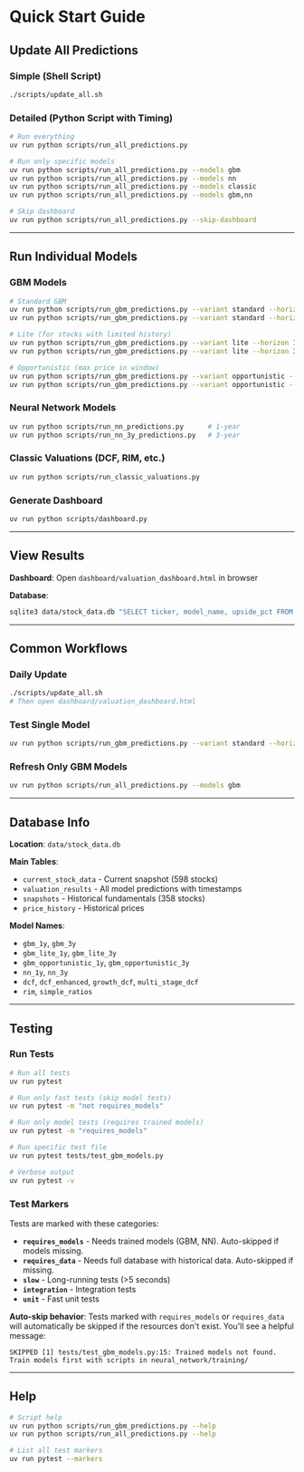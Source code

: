 # Quick Start Guide

## Update All Predictions

### Simple (Shell Script)
```bash
./scripts/update_all.sh
```

### Detailed (Python Script with Timing)
```bash
# Run everything
uv run python scripts/run_all_predictions.py

# Run only specific models
uv run python scripts/run_all_predictions.py --models gbm
uv run python scripts/run_all_predictions.py --models nn
uv run python scripts/run_all_predictions.py --models classic
uv run python scripts/run_all_predictions.py --models gbm,nn

# Skip dashboard
uv run python scripts/run_all_predictions.py --skip-dashboard
```

---

## Run Individual Models

### GBM Models
```bash
# Standard GBM
uv run python scripts/run_gbm_predictions.py --variant standard --horizon 1y
uv run python scripts/run_gbm_predictions.py --variant standard --horizon 3y

# Lite (for stocks with limited history)
uv run python scripts/run_gbm_predictions.py --variant lite --horizon 1y
uv run python scripts/run_gbm_predictions.py --variant lite --horizon 3y

# Opportunistic (max price in window)
uv run python scripts/run_gbm_predictions.py --variant opportunistic --horizon 1y
uv run python scripts/run_gbm_predictions.py --variant opportunistic --horizon 3y
```

### Neural Network Models
```bash
uv run python scripts/run_nn_predictions.py      # 1-year
uv run python scripts/run_nn_3y_predictions.py   # 3-year
```

### Classic Valuations (DCF, RIM, etc.)
```bash
uv run python scripts/run_classic_valuations.py
```

### Generate Dashboard
```bash
uv run python scripts/dashboard.py
```

---

## View Results

**Dashboard**: Open `dashboard/valuation_dashboard.html` in browser

**Database**:
```bash
sqlite3 data/stock_data.db "SELECT ticker, model_name, upside_pct FROM valuation_results ORDER BY upside_pct DESC LIMIT 10;"
```

---

## Common Workflows

### Daily Update
```bash
./scripts/update_all.sh
# Then open dashboard/valuation_dashboard.html
```

### Test Single Model
```bash
uv run python scripts/run_gbm_predictions.py --variant standard --horizon 1y
```

### Refresh Only GBM Models
```bash
uv run python scripts/run_all_predictions.py --models gbm
```

---

## Database Info

**Location**: `data/stock_data.db`

**Main Tables**:
- `current_stock_data` - Current snapshot (598 stocks)
- `valuation_results` - All model predictions with timestamps
- `snapshots` - Historical fundamentals (358 stocks)
- `price_history` - Historical prices

**Model Names**:
- `gbm_1y`, `gbm_3y`
- `gbm_lite_1y`, `gbm_lite_3y`
- `gbm_opportunistic_1y`, `gbm_opportunistic_3y`
- `nn_1y`, `nn_3y`
- `dcf`, `dcf_enhanced`, `growth_dcf`, `multi_stage_dcf`
- `rim`, `simple_ratios`

---

## Testing

### Run Tests

```bash
# Run all tests
uv run pytest

# Run only fast tests (skip model tests)
uv run pytest -m "not requires_models"

# Run only model tests (requires trained models)
uv run pytest -m "requires_models"

# Run specific test file
uv run pytest tests/test_gbm_models.py

# Verbose output
uv run pytest -v
```

### Test Markers

Tests are marked with these categories:

- **`requires_models`** - Needs trained models (GBM, NN). Auto-skipped if models missing.
- **`requires_data`** - Needs full database with historical data. Auto-skipped if missing.
- **`slow`** - Long-running tests (>5 seconds)
- **`integration`** - Integration tests
- **`unit`** - Fast unit tests

**Auto-skip behavior**: Tests marked with `requires_models` or `requires_data` will automatically be skipped if the resources don't exist. You'll see a helpful message:

```
SKIPPED [1] tests/test_gbm_models.py:15: Trained models not found. Train models first with scripts in neural_network/training/
```

---

## Help

```bash
# Script help
uv run python scripts/run_gbm_predictions.py --help
uv run python scripts/run_all_predictions.py --help

# List all test markers
uv run pytest --markers
```
